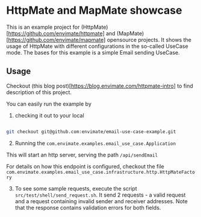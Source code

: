 # HttpMate and MapMate showcase

This is an example project for (HttpMate)[https://github.com/envimate/httpmate] and (MapMate)[https://github.com/envimate/mapmate] opensource projects. It shows the usage of HttpMate with different configurations in the so-called UseCase mode. 
The bases for this example is a simple Email sending UseCase. 

## Usage

Checkout (this blog post)[https://blog.envimate.com/httpmate-intro] to find description of this project.

You can easily run the example by 

1. checking it out to your local

```bash

git checkout git@github.com:envimate/email-use-case-example.git

```

2. Running the `com.envimate.examples.email_use_case.Application`

This will start an http server, serving the path `/api/sendEmail`

For details on how this endpoint is configured, checkout the file `com.envimate.examples.email_use_case.infrastructure.http.HttpMateFactory`

3. To see some sample requests, execute the script `src/test/shell/send_request.sh`. It send 2 requests - a valid request
and a request containing invalid sender and receiver addresses. Note that the response contains validation errors for both
fields.
